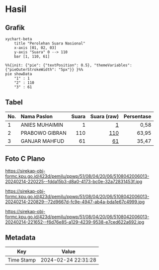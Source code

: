 # Hasil

## Grafik

```mermaid
xychart-beta
    title "Perolehan Suara Nasional"
    x-axis [01, 02, 03]
    y-axis "Suara" 0 --> 110
    bar [1, 110, 61]
```

```mermaid
%%{init: {"pie": {"textPosition": 0.5}, "themeVariables": {"pieOuterStrokeWidth": "5px"}} }%%
pie showData
    "1" : 1
    "2" : 110
    "3" : 61
```

## Tabel

| No. | Nama Paslon    | Suara | Suara (raw) | Persentase |
|:--- |:-------------- | -----:| -----------:| ----------:|
| 1   | ANIES MUHAIMIN | 1     | [1][p-1]    | 0,58       |
| 2   | PRABOWO GIBRAN | 110   | [110][p-2]  | 63,95      |
| 3   | GANJAR MAHFUD  | 61    | [61][p-3]   | 35,47      |


[p-1]: https://github.com/gigit-pemilu/pemilu-2024/blob/main/pilpres/hitung-suara/sub/51-bali/sub/08-buleleng/sub/04-banjar/sub/2006-munduk/sub/013-tps/sub/paslon-1.txt
[p-2]: https://github.com/gigit-pemilu/pemilu-2024/blob/main/pilpres/hitung-suara/sub/51-bali/sub/08-buleleng/sub/04-banjar/sub/2006-munduk/sub/013-tps/sub/paslon-2.txt
[p-3]: https://github.com/gigit-pemilu/pemilu-2024/blob/main/pilpres/hitung-suara/sub/51-bali/sub/08-buleleng/sub/04-banjar/sub/2006-munduk/sub/013-tps/sub/paslon-3.txt

## Foto C Plano

https://sirekap-obj-formc.kpu.go.id/423d/pemilu/ppwp/51/08/04/20/06/5108042006013-20240214-220225--fdda15b3-d8a0-4173-bc0e-32a72831453f.jpg

https://sirekap-obj-formc.kpu.go.id/423d/pemilu/ppwp/51/08/04/20/06/5108042006013-20240214-220829--72d9667d-fc9e-4947-ab4a-bda1e67c4999.jpg

https://sirekap-obj-formc.kpu.go.id/423d/pemilu/ppwp/51/08/04/20/06/5108042006013-20240214-221652--f6d76e85-a129-4239-9538-e7ced622a692.jpg


## Metadata

| Key        | Value               |
| ---------- | ------------------- |
| Time Stamp | 2024-02-24 22:31:28 |



